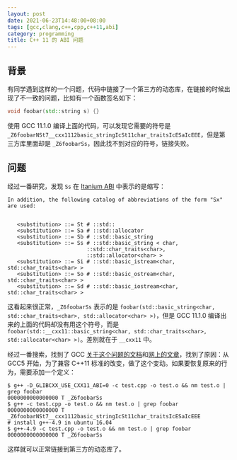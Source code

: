 ```yaml
---
layout: post
date: 2021-06-23T14:48:00+08:00
tags: [gcc,clang,c++,cpp,c++11,abi]
category: programming
title: C++ 11 的 ABI 问题
---
```


## 背景

有同学遇到这样的一个问题，代码中链接了一个第三方的动态库，在链接的时候出现了不一致的问题，比如有一个函数签名如下：

```cpp
void foobar(std::string s) {}
```

使用 GCC 11.1.0 编译上面的代码，可以发现它需要的符号是 `_Z6foobarNSt7__cxx1112basic_stringIcSt11char_traitsIcESaIcEEE`，但是第三方库里面却是 `_Z6foobarSs`，因此找不到对应的符号，链接失败。

## 问题

经过一番研究，发现 `Ss` 在 [Itanium ABI](https://itanium-cxx-abi.github.io/cxx-abi/abi.html) 中表示的是缩写：

```
In addition, the following catalog of abbreviations of the form "Sx" are used:


   <substitution> ::= St # ::std::
   <substitution> ::= Sa # ::std::allocator
   <substitution> ::= Sb # ::std::basic_string
   <substitution> ::= Ss # ::std::basic_string < char,
						 ::std::char_traits<char>,
						 ::std::allocator<char> >
   <substitution> ::= Si # ::std::basic_istream<char,  std::char_traits<char> >
   <substitution> ::= So # ::std::basic_ostream<char,  std::char_traits<char> >
   <substitution> ::= Sd # ::std::basic_iostream<char, std::char_traits<char> >
```

这看起来很正常，`_Z6foobarSs` 表示的是 `foobar(std::basic_string<char, std::char_traits<char>, std::allocator<char> >)`，但是 GCC 11.1.0 编译出来的上面的代码却没有用这个符号，而是 `foobar(std::__cxx11::basic_string<char, std::char_traits<char>, std::allocator<char> >)`。差别就在于 `__cxx11` 中。

经过一番搜索，找到了 GCC [关于这个问题的文档](https://gcc.gnu.org/onlinedocs/libstdc++/manual/using_dual_abi.html)和[网上的文章](https://developers.redhat.com/blog/2015/02/05/gcc5-and-the-c11-abi)，找到了原因：从 GCC5 开始，为了兼容 C++11 标准的改变，做了这个变动。如果要恢复原来的行为，需要添加一个定义：

```shell
$ g++ -D_GLIBCXX_USE_CXX11_ABI=0 -c test.cpp -o test.o && nm test.o | grep foobar
0000000000000000 T _Z6foobarSs
$ g++ -c test.cpp -o test.o && nm test.o | grep foobar
0000000000000000 T _Z6foobarNSt7__cxx1112basic_stringIcSt11char_traitsIcESaIcEEE
# install g++-4.9 in ubuntu 16.04
$ g++-4.9 -c test.cpp -o test.o && nm test.o | grep foobar
0000000000000000 T _Z6foobarSs
```

这样就可以正常链接到第三方的动态库了。

